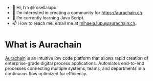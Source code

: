 - 👋 Hi, I’m @rosellalupu!
- 👀 I’m interested in creating a community for https://aurachain.ch.
- 🌱 I’m currently learning Java Script.
- 📫 How to reach me: email me at mihaela.lupu@aurachain.ch.

<!---
rosellalupu/rosellalupu is a ✨ special ✨ repository because its `README.md` (this file) appears on your GitHub profile.
You can click the Preview link to take a look at your changes.
--->



<h1><strong>What is Aurachain</h1></strong

<a href="https://aurachain.ch">Aurachain</a> is an intuitive low code platform that allows rapid creation of enterprise-grade digital process applications. Automates end-to-end processes connecting multiple systems, teams, and departments in a continuous flow optimized for efficiency. 


